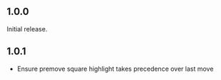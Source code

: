 ## 1.0.0

Initial release.

## 1.0.1

- Ensure premove square highlight takes precedence over last move
